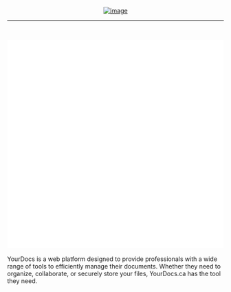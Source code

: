 <span align="center">

<a href="https://yourdocs.ca"><img width="500" alt="image" src="https://raw.githubusercontent.com/yourdocs-ca/.github/main/images/logo.png"></img></a>

---

<br />

![Metrics](/profile/metrics.svg)

</span>


YourDocs is a web platform designed to provide professionals with a wide range of tools to efficiently manage their documents. Whether they need to organize, collaborate, or securely store your files, YourDocs.ca has the tool they need.

